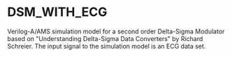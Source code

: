 # DSM_WITH_ECG
Verilog-A/AMS simulation model for a second order Delta-Sigma Modulator based on "Understanding Delta-Sigma Data Converters" by Richard Schreier. The input signal to the simulation model is an ECG data set.
